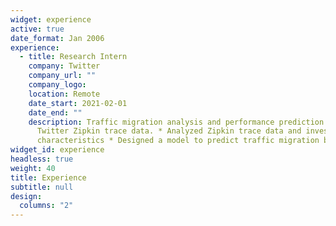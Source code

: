```yaml
---
widget: experience
active: true
date_format: Jan 2006
experience:
  - title: Research Intern
    company: Twitter
    company_url: ""
    company_logo:
    location: Remote
    date_start: 2021-02-01
    date_end: ""
    description: Traffic migration analysis and performance prediction based on
      Twitter Zipkin trace data. * Analyzed Zipkin trace data and investigate
      characteristics * Designed a model to predict traffic migration behavior
widget_id: experience
headless: true
weight: 40
title: Experience
subtitle: null
design:
  columns: "2"
---
```


